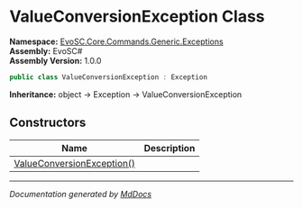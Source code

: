 ﻿<!--  
  <auto-generated>   
    The contents of this file were generated by a tool.  
    Changes to this file may be list if the file is regenerated  
  </auto-generated>   
-->

# ValueConversionException Class

**Namespace:** [EvoSC.Core.Commands.Generic.Exceptions](../index.md)  
**Assembly:** EvoSC\#  
**Assembly Version:** 1.0.0

```csharp
public class ValueConversionException : Exception
```

**Inheritance:** object → Exception → ValueConversionException

## Constructors

| Name                                                | Description |
| --------------------------------------------------- | ----------- |
| [ValueConversionException()](constructors/index.md) |             |

___

*Documentation generated by [MdDocs](https://github.com/ap0llo/mddocs)*
